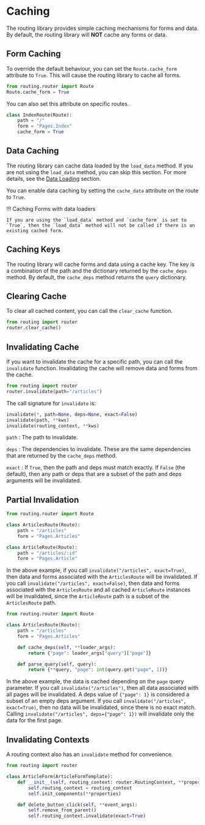 # Caching

The routing library provides simple caching mechanisms for forms and data.
By default, the routing library will **NOT** cache any forms or data.

## Form Caching

To override the default behaviour, you can set the `Route.cache_form` attribute to `True`. This will cause the routing library to cache all forms.

```python
from routing.router import Route
Route.cache_form = True
```

You can also set this attribute on specific routes.

```python
class IndexRoute(Route):
    path = "/"
    form = "Pages.Index"
    cache_form = True
```

## Data Caching

The routing library can cache data loaded by the `load_data` method. If you are not using the `load_data` method, you can skip this section. For more details, see the [Data Loading](/data-loading) section.

You can enable data caching by setting the `cache_data` attribute on the route to `True`.

!!! Caching Forms with data loaders

    If you are using the `load_data` method and `cache_form` is set to `True`, then the `load_data` method will not be called if there is an existing cached form.

## Caching Keys

The routing library will cache forms and data using a cache key. The key is a combination of the path and the dictionary returned by the `cache_deps` method. By default, the `cache_deps` method returns the `query` dictionary.

## Clearing Cache

To clear all cached content, you can call the `clear_cache` function.

```python
from routing import router
router.clear_cache()
```

## Invalidating Cache

If you want to invalidate the cache for a specific path, you can call the `invalidate` function. Invalidating the cache will remove data and forms from the cache.

```python
from routing import router
router.invalidate(path="/articles")
```

The call signature for `invalidate` is:

```python
invalidate(*, path=None, deps=None, exact=False)
invalidate(path, **kws)
invalidate(routing_context, **kws)
```

`path`
: The path to invalidate.

`deps`
: The dependencies to invalidate. These are the same dependencies that are returned by the `cache_deps` method.

`exact`
: If `True`, then the path and deps must match exactly. If `False` (the default), then any path or deps that are a subset of the path and deps arguments will be invalidated.

## Partial Invalidation

```python
from routing.router import Route

class ArticlesRoute(Route):
    path = "/articles"
    form = "Pages.Articles"

class ArticleRoute(Route):
    path = "/articles/:id"
    form = "Pages.Article"
```

In the above example, if you call `invalidate("/articles", exact=True)`, then data and forms associated with the `ArticlesRoute` will be invalidated. If you call `invalidate("/articles", exact=False)`, then data and forms associated with the `ArticlesRoute` and all cached `ArticleRoute` instances will be invalidated, since the `ArticleRoute` path is a subset of the `ArticlesRoute` path.

```python
from routing.router import Route

class ArticlesRoute(Route):
    path = "/articles"
    form = "Pages.Articles"

    def cache_deps(self, **loader_args):
        return {"page": loader_args["query"]["page"]}

    def parse_query(self, query):
        return {**query, "page": int(query.get("page", 1))}
```

In the above example, the data is cached depending on the `page` query parameter. If you call `invalidate("/articles")`, then all data associated with all pages will be invalidated. A deps value of `{"page": 1}` is considered a subset of an empty deps argument. If you call `invalidate("/articles", exact=True)`, then no data will be invalidated, since there is no exact match. Calling `invalidate("/articles", deps={"page": 1})` will invalidate only the data for the first page.

## Invalidating Contexts

A routing context also has an `invalidate` method for convenience.

```python
from routing import router

class ArticleForm(ArticleFormTemplate):
    def __init__(self, routing_context: router.RoutingContext, **properties):
        self.routing_context = routing_context
        self.init_components(**properties)

    def delete_button_click(self, **event_args):
        self.remove_from_parent()
        self.routing_context.invalidate(exact=True)
```
